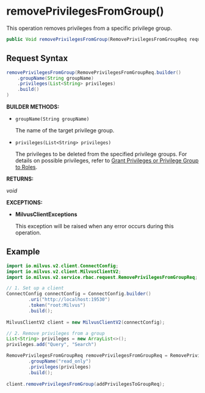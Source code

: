 # removePrivilegesFromGroup()

This operation removes privileges from a specific privilege group.

```java
public Void removePrivilegesFromGroup(RemovePrivilegesFromGroupReq request)
```

## Request Syntax

```java
removePrivilegesFromGroup(RemovePrivilegesFromGroupReq.builder()
    .groupName(String groupName)
    .privileges(List<String> privileges)
    .build()
)
```

**BUILDER METHODS:**

- `groupName(String groupName)`

    The name of the target privilege group.

- `privileges(List<String> privileges)`

    The privileges to be deleted from the specified privilege groups. For details on possible privileges, refer to [Grant Privileges or Privilege Group to Roles](https://milvus.io/docs/grant_privileges.md).

**RETURNS:**

*void*

**EXCEPTIONS:**

- **MilvusClientExceptions**

    This exception will be raised when any error occurs during this operation.

## Example

```java
import io.milvus.v2.client.ConnectConfig;
import io.milvus.v2.client.MilvusClientV2;
import io.milvus.v2.service.rbac.request.RemovePrivilegesFromGroupReq;

// 1. Set up a client
ConnectConfig connectConfig = ConnectConfig.builder()
        .uri("http://localhost:19530")
        .token("root:Milvus")
        .build();
        
MilvusClientV2 client = new MilvusClientV2(connectConfig);

// 2. Remove privileges from a group
List<String> privileges = new ArrayList<>();
privileges.add("Query", "Search")

RemovePrivilegesFromGroupReq removePrivilegesFromGroupReq = RemovePrivilegesFromGroupReq.builder()
        .groupName("read_only")
        .privileges(privileges)
        .build();
        
client.removePrivilegesFromGroup(addPrivilegesToGroupReq);
```

